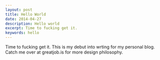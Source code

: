 ```yaml
---
layout: post
title: Hello World
date: 2014-04-27
description: Hello world
excerpt: Time to fucking get it.
keywords: hello
---
```


Time to fucking get it.  This is my debut into wrting for my personal blog.  Catch me over at greatjob.is for more design philosophy.